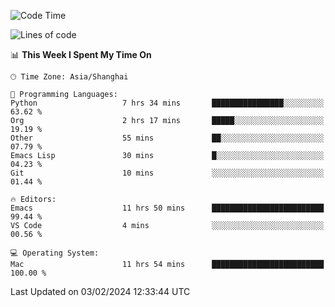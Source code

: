 <!--START_SECTION:waka-->
![Code Time](http://img.shields.io/badge/Code%20Time-1%2C790%20hrs%2050%20mins-blue)

![Lines of code](https://img.shields.io/badge/From%20Hello%20World%20I%27ve%20Written-288.9%20thousand%20lines%20of%20code-blue)

📊 **This Week I Spent My Time On** 

```text
🕑︎ Time Zone: Asia/Shanghai

💬 Programming Languages: 
Python                   7 hrs 34 mins       ████████████████░░░░░░░░░   63.62 % 
Org                      2 hrs 17 mins       █████░░░░░░░░░░░░░░░░░░░░   19.19 % 
Other                    55 mins             ██░░░░░░░░░░░░░░░░░░░░░░░   07.79 % 
Emacs Lisp               30 mins             █░░░░░░░░░░░░░░░░░░░░░░░░   04.23 % 
Git                      10 mins             ░░░░░░░░░░░░░░░░░░░░░░░░░   01.44 % 

🔥 Editors: 
Emacs                    11 hrs 50 mins      █████████████████████████   99.44 % 
VS Code                  4 mins              ░░░░░░░░░░░░░░░░░░░░░░░░░   00.56 % 

💻 Operating System: 
Mac                      11 hrs 54 mins      █████████████████████████   100.00 % 
```


 Last Updated on 03/02/2024 12:33:44 UTC
<!--END_SECTION:waka-->
